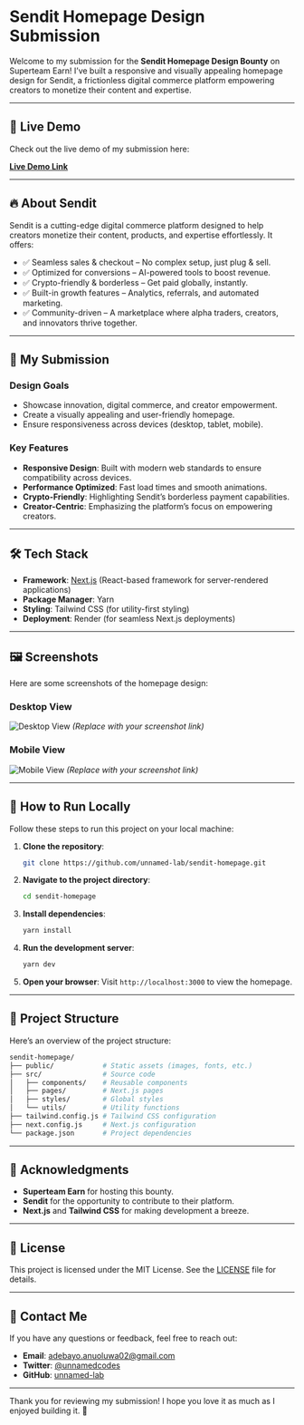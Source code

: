 # Sendit Homepage Design Submission

Welcome to my submission for the **Sendit Homepage Design Bounty** on Superteam Earn! I’ve built a responsive and visually appealing homepage design for Sendit, a frictionless digital commerce platform empowering creators to monetize their content and expertise.

---

## 🚀 Live Demo

Check out the live demo of my submission here:  

[**Live Demo Link**](https://sendit-homepage.onrender.com)

---

## 🔥 About Sendit

Sendit is a cutting-edge digital commerce platform designed to help creators monetize their content, products, and expertise effortlessly. It offers:

- ✅ Seamless sales & checkout – No complex setup, just plug & sell.
- ✅ Optimized for conversions – AI-powered tools to boost revenue.
- ✅ Crypto-friendly & borderless – Get paid globally, instantly.
- ✅ Built-in growth features – Analytics, referrals, and automated marketing.
- ✅ Community-driven – A marketplace where alpha traders, creators, and innovators thrive together.

---

## 🎨 My Submission

### Design Goals

- Showcase innovation, digital commerce, and creator empowerment.
- Create a visually appealing and user-friendly homepage.
- Ensure responsiveness across devices (desktop, tablet, mobile).

### Key Features

- **Responsive Design**: Built with modern web standards to ensure compatibility across devices.
- **Performance Optimized**: Fast load times and smooth animations.
- **Crypto-Friendly**: Highlighting Sendit’s borderless payment capabilities.
- **Creator-Centric**: Emphasizing the platform’s focus on empowering creators.

---

## 🛠️ Tech Stack

- **Framework**: [Next.js](https://nextjs.org/) (React-based framework for server-rendered applications)
- **Package Manager**: Yarn
- **Styling**: Tailwind CSS (for utility-first styling)
- **Deployment**: Render (for seamless Next.js deployments)

---

## 🖼️ Screenshots

Here are some screenshots of the homepage design:

### Desktop View

![Desktop View](#) *(Replace with your screenshot link)*

### Mobile View

![Mobile View](#) *(Replace with your screenshot link)*

---

## 🚀 How to Run Locally

Follow these steps to run this project on your local machine:

1. **Clone the repository**:

   ```bash
   git clone https://github.com/unnamed-lab/sendit-homepage.git
   ```

2. **Navigate to the project directory**:

   ```bash
   cd sendit-homepage
   ```

3. **Install dependencies**:

   ```bash
   yarn install
   ```

4. **Run the development server**:

   ```bash
   yarn dev
   ```

5. **Open your browser**:
   Visit `http://localhost:3000` to view the homepage.

---

## 📂 Project Structure

Here’s an overview of the project structure:

```bash
sendit-homepage/
├── public/            # Static assets (images, fonts, etc.)
├── src/               # Source code
│   ├── components/    # Reusable components
│   ├── pages/         # Next.js pages
│   ├── styles/        # Global styles
│   └── utils/         # Utility functions
├── tailwind.config.js # Tailwind CSS configuration
├── next.config.js     # Next.js configuration
└── package.json       # Project dependencies
```

---

## 🙏 Acknowledgments

- **Superteam Earn** for hosting this bounty.
- **Sendit** for the opportunity to contribute to their platform.
- **Next.js** and **Tailwind CSS** for making development a breeze.

---

## 📄 License

This project is licensed under the MIT License. See the [LICENSE](LICENSE) file for details.

---

## 📧 Contact Me

If you have any questions or feedback, feel free to reach out:  

- **Email**: [adebayo.anuoluwa02@gmail.com](mailto:adebayo.anuoluwa02@gmail.com)  
- **Twitter**: [@unnamedcodes](https://x.com/unnamedcodes)  
- **GitHub**: [unnamed-lab](https://github.com/unnamed-lab)  

---

Thank you for reviewing my submission! I hope you love it as much as I enjoyed building it. 🚀
